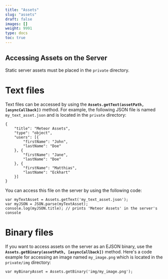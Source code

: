 ```yaml
---
title: "Assets"
slug: "assets"
draft: false
images: []
weight: 9991
type: docs
toc: true
---
```


## Accessing Assets on the Server
Static server assets must be placed in the `private` directory.

# Text files

Text files can be accessed by using the **`Assets.getText(assetPath, [asyncCallback])`** method. For example, the following JSON file is named `my_text_asset.json` and is located in the `private` directory:

    {
        "title": "Meteor Assets",
        "type": "object",
        "users": [{
            "firstName": "John",
            "lastName": "Doe"
        }, {
            "firstName": "Jane",
            "lastName": "Doe"
        }, {
            "firstName": "Matthias",
            "lastName": "Eckhart"
        }]
    }

You can access this file on the server by using the following code:

    var myTextAsset = Assets.getText('my_text_asset.json');
    var myJSON = JSON.parse(myTextAsset);
    console.log(myJSON.title); // prints 'Meteor Assets' in the server's console


# Binary files

If you want to access assets on the server as an EJSON binary, use the **`Assets.getBinary(assetPath, [asyncCallback])`** method. Here's a code example for accessing an image named `my_image.png` which is located in the `private/img` directory:

    var myBinaryAsset = Assets.getBinary('img/my_image.png');
    

